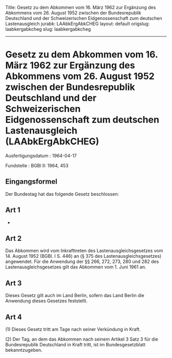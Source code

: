 Title: Gesetz zu dem Abkommen vom 16. März 1962 zur Ergänzung des Abkommens vom 26.
  August 1952 zwischen der Bundesrepublik Deutschland und der Schweizerischen Eidgenossenschaft
  zum deutschen Lastenausgleich
jurabk: LAAbkErgAbkCHEG
layout: default
origslug: laabkergabkcheg
slug: laabkergabkcheg

---

# Gesetz zu dem Abkommen vom 16. März 1962 zur Ergänzung des Abkommens vom 26. August 1952 zwischen der Bundesrepublik Deutschland und der Schweizerischen Eidgenossenschaft zum deutschen Lastenausgleich (LAAbkErgAbkCHEG)

Ausfertigungsdatum
:   1964-04-17

Fundstelle
:   BGBl II: 1964, 453



## Eingangsformel

Der Bundestag hat das folgende Gesetz beschlossen:


## Art 1

-


## Art 2

Das Abkommen wird vom Inkrafttreten des Lastenausgleichsgesetzes vom
14\. August 1952 (BGBl. I S. 446) an (§ 375 des
Lastenausgleichsgesetzes) angewendet. Für die Anwendung der §§ 266,
272, 273, 280 und 282 des Lastenausgleichsgesetzes gilt das Abkommen
vom 1. Juni 1961 an.


## Art 3

Dieses Gesetz gilt auch im Land Berlin, sofern das Land Berlin die
Anwendung dieses Gesetzes feststellt.


## Art 4

(1) Dieses Gesetz tritt am Tage nach seiner Verkündung in Kraft.

(2) Der Tag, an dem das Abkommen nach seinem Artikel 3 Satz 3 für die
Bundesrepublik Deutschland in Kraft tritt, ist im Bundesgesetzblatt
bekanntzugeben.

